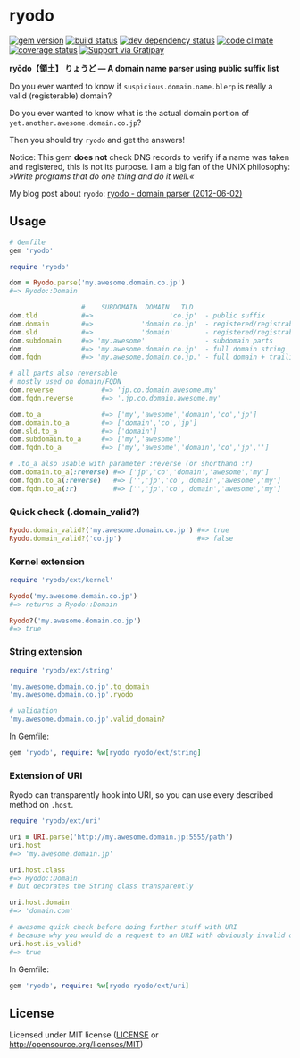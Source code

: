 # ryodo

[![gem version](https://img.shields.io/gem/v/ryodo.svg?style=flat-square)](https://rubygems.org/gems/ryodo)
[![build status](https://img.shields.io/travis/asaaki/ryodo/master.svg?style=flat-square)](http://travis-ci.org/asaaki/ryodo)
[![dev dependency status](https://img.shields.io/gemnasium/asaaki/ryodo.svg?style=flat-square)](https://gemnasium.com/asaaki/ryodo)
[![code climate](https://img.shields.io/codeclimate/github/asaaki/ryodo.svg?style=flat-square)](https://codeclimate.com/github/asaaki/ryodo)
[![coverage status](https://img.shields.io/coveralls/asaaki/ryodo/master.svg?style=flat-square)](https://coveralls.io/r/asaaki/ryodo?branch=master)
[![Support via Gratipay](http://img.shields.io/gratipay/asaaki.svg?style=flat-square)](https://gratipay.com/asaaki)

**ryōdo【領土】 りょうど — A domain name parser using public suffix list**

Do you ever wanted to know if `suspicious.domain.name.blerp` is really a valid (registerable) domain?

Do you ever wanted to know what is the actual domain portion of `yet.another.awesome.domain.co.jp`?

Then you should try `ryodo` and get the answers!

Notice: This gem **does not** check DNS records to verify if a name was taken and registered, this is not its purpose.
I am a big fan of the UNIX philosophy: *»Write programs that do one thing and do it well.«*

My blog post about `ryodo`: [ryodo - domain parser (2012-06-02)](http://markentier.de/codecraft/2012/06/02/ryodo-domain-parser/)


## Usage

```ruby
# Gemfile
gem 'ryodo'
```

```ruby
require 'ryodo'

dom = Ryodo.parse('my.awesome.domain.co.jp')
#=> Ryodo::Domain

                  #    SUBDOMAIN  DOMAIN   TLD
dom.tld           #=>                   'co.jp'  - public suffix
dom.domain        #=>            'domain.co.jp'  - registered/registrable domain
dom.sld           #=>            'domain'        - registered/registrable domain name w/o TLD
dom.subdomain     #=> 'my.awesome'               - subdomain parts
dom               #=> 'my.awesome.domain.co.jp'  - full domain string
dom.fqdn          #=> 'my.awesome.domain.co.jp.' - full domain + trailing dot

# all parts also reversable
# mostly used on domain/FQDN
dom.reverse            #=> 'jp.co.domain.awesome.my'
dom.fqdn.reverse       #=> '.jp.co.domain.awesome.my'

dom.to_a               #=> ['my','awesome','domain','co','jp']
dom.domain.to_a        #=> ['domain','co','jp']
dom.sld.to_a           #=> ['domain']
dom.subdomain.to_a     #=> ['my','awesome']
dom.fqdn.to_a          #=> ['my','awesome','domain','co','jp','']

# .to_a also usable with parameter :reverse (or shorthand :r)
dom.domain.to_a(:reverse) #=> ['jp','co','domain','awesome','my']
dom.fqdn.to_a(:reverse)   #=> ['','jp','co','domain','awesome','my']
dom.fqdn.to_a(:r)         #=> ['','jp','co','domain','awesome','my']
```


### Quick check (.domain_valid?)

```ruby
Ryodo.domain_valid?('my.awesome.domain.co.jp') #=> true
Ryodo.domain_valid?('co.jp')                   #=> false
```


### Kernel extension

```ruby
require 'ryodo/ext/kernel'

Ryodo('my.awesome.domain.co.jp')
#=> returns a Ryodo::Domain

Ryodo?('my.awesome.domain.co.jp')
#=> true
```

### String extension

```ruby
require 'ryodo/ext/string'

'my.awesome.domain.co.jp'.to_domain
'my.awesome.domain.co.jp'.ryodo

# validation
'my.awesome.domain.co.jp'.valid_domain?
```

In Gemfile:

```ruby
gem 'ryodo', require: %w[ryodo ryodo/ext/string]
```


### Extension of URI

Ryodo can transparently hook into URI, so you can use every described method on `.host`.

```ruby
require 'ryodo/ext/uri'

uri = URI.parse('http://my.awesome.domain.jp:5555/path')
uri.host
#=> 'my.awesome.domain.jp'

uri.host.class
#=> Ryodo::Domain
# but decorates the String class transparently

uri.host.domain
#=> 'domain.com'

# awesome quick check before doing further stuff with URI
# because why you would do a request to an URI with obviously invalid domain?
uri.host.is_valid?
#=> true
```

In Gemfile:

```ruby
gem 'ryodo', require: %w[ryodo ryodo/ext/uri]
```


## License

Licensed under MIT license ([LICENSE](LICENSE) or http://opensource.org/licenses/MIT)
